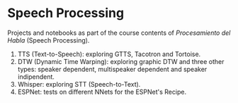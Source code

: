 # Speech Processing

Projects and notebooks as part of the course contents of _Procesamiento del Habla_ (Speech Processing).

1. TTS (Text-to-Speech): exploring GTTS, Tacotron and Tortoise.
2. DTW (Dynamic Time Warping): exploring graphic DTW and three other types: speaker dependent, multispeaker dependent and speaker indipendent.
3. Whisper: exploring STT (Speech-to-Text).
4. ESPNet: tests on different NNets for the ESPNet's Recipe.

